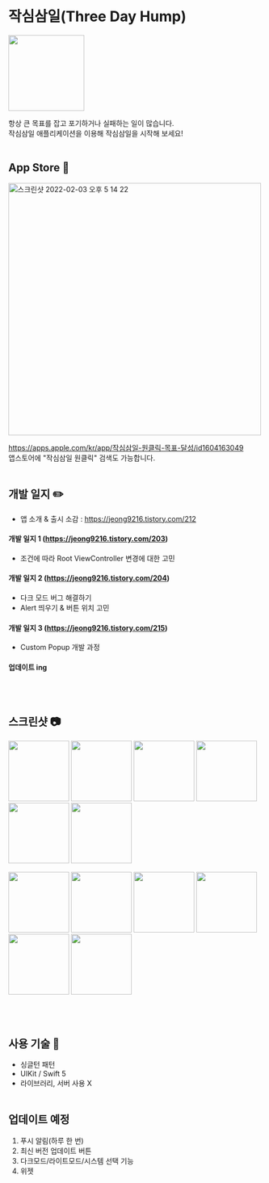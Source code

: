 # 작심삼일(Three Day Hump)
<img src="https://user-images.githubusercontent.com/89075274/152301764-8d9e281e-d286-44ac-b195-d1a17338a11b.png" width="150" height="150"/>

항상 큰 목표를 잡고 포기하거나 실패하는 일이 많습니다.  
작심삼일 애플리케이션을 이용해 작심삼일을 시작해 보세요!
<br/><br/>

## App Store 🎉
<img width="500" alt="스크린샷 2022-02-03 오후 5 14 22" src="https://user-images.githubusercontent.com/89075274/152305642-c4596102-521e-406d-9155-828fc093ca84.png">

https://apps.apple.com/kr/app/작심삼일-원클릭-목표-달성/id1604163049  
앱스토어에 "작심삼일 원클릭" 검색도 가능합니다.
<br/><br/>

## 개발 일지 ✏️
- 앱 소개 & 출시 소감 : https://jeong9216.tistory.com/212
#### 개발 일지 1 (https://jeong9216.tistory.com/203)
- 조건에 따라 Root ViewController 변경에 대한 고민

#### 개발 일지 2 (https://jeong9216.tistory.com/204)
- 다크 모드 버그 해결하기
- Alert 띄우기 & 버튼 위치 고민

#### 개발 일지 3 (https://jeong9216.tistory.com/215)
- Custom Popup 개발 과정

#### 업데이트 ing
<br/><br/>

## 스크린샷 📷
<p float="left">
  <img src="https://user-images.githubusercontent.com/89075274/152303460-630786a9-a073-4f20-972f-d083e100ef4f.jpg" width="120" />
  <img src="https://user-images.githubusercontent.com/89075274/152303529-3ed9f5ad-a5b0-4ec8-978e-b195ac0c039a.jpg" width="120" /> 
  <img src="https://user-images.githubusercontent.com/89075274/152303538-484898c7-e7ba-4768-a1c8-a332f7424465.jpg" width="120" />
  <img src="https://user-images.githubusercontent.com/89075274/152303546-759f0c8a-b8e7-4f8e-8ad4-858cde44060d.jpg" width="120" /> 
  <img src="https://user-images.githubusercontent.com/89075274/152303550-a2663213-785f-4d8c-a870-9d4fb17153e3.jpg" width="120" />
  <img src="https://user-images.githubusercontent.com/89075274/152306349-bce84600-25ec-45c9-a14d-c2d273494275.png" width="120" />
</p>
<p float="left">
  <img src="https://user-images.githubusercontent.com/89075274/152306583-6bccacf9-62bb-4f10-bfff-2deb41d9fba8.png" width="120" />
  <img src="https://user-images.githubusercontent.com/89075274/152306592-939952ec-4685-4ba5-89d6-582f0099d902.png" width="120" /> 
  <img src="https://user-images.githubusercontent.com/89075274/152306596-12474ac8-41ba-48a6-9327-ef0ddff7dafd.png" width="120" />
  <img src="https://user-images.githubusercontent.com/89075274/152307107-8f783fd4-f9e5-4e9d-8276-a545f55ed61d.png" width="120" /> 
  <img src="https://user-images.githubusercontent.com/89075274/152307201-ad965a49-3e5f-4b8b-bf1e-34a869b217e7.png" width="120" />
  <img src="https://user-images.githubusercontent.com/89075274/152306598-f87f7575-3dce-43fe-8e79-341573c0f847.png" width="120" />
</p>
<br/><br/>

## 사용 기술 🚀
- 싱글턴 패턴
- UIKit / Swift 5
- 라이브러리, 서버 사용 X
<br/><br/>

## 업데이트 예정
1. 푸시 알림(하루 한 번)
2. 최신 버전 업데이트 버튼
3. 다크모드/라이트모드/시스템 선택 기능
4. 위젯

